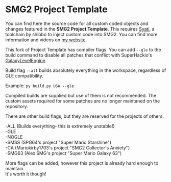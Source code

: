 # SMG2 Project Template
You can find here the source code for all custom coded objects and changes featured in the **SMG2 Project Template**. This requires [Syati](https://github.com/Evanbowl/Syati), a toolchain by shibbo to inject custom code into SMG2.
You can find more information and videos on [my website](https://aurumsmods.com/#project-template).

This fork of Project Template has compiler flags. You can add `--gle` to the build command to disable all patches that conflict with SuperHackio's [GalaxyLevelEngine](https://github.com/SuperHackio/GalaxyLevelEngine).

Build flag `--all` builds absolutely everything in the workspace, regardless of GLE compatibility.

Example:
`py build.py USA --gle`

Compiled builds are supplied but use of them is not recommended. The custom assets required for some patches are no longer maintaned on the repository.

There are other build flags, but they are reserved for the projects of others.

-ALL (Builds everything- this is extremely unstable!)<br/>
-GLE<br/>
-NOGLE<br/>
-SMSS (SPG64's project "Super Mario Starshine")<br/>
-CA (Mariokirby1703's project "SMG2 Collector's Anxiety")<br/>
-SMG63 (Alex SMG's project "Super Mario Galaxy 63")<br/>

More flags can be added, however this project is already hard enough to maintain.<br/>
It's worth it though!
